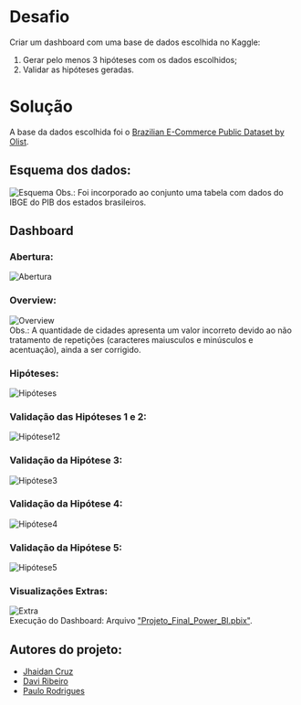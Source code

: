 # Desafio
Criar um dashboard com uma base de dados escolhida no Kaggle:<br>
1. Gerar pelo menos 3 hipóteses com os dados escolhidos;<br>
2. Validar as hipóteses geradas.<br>
# Solução
A base da dados escolhida foi o [Brazilian E-Commerce Public Dataset by Olist](https://www.kaggle.com/datasets/olistbr/brazilian-ecommerce).
## Esquema dos dados:
![Esquema](https://i.imgur.com/HRhd2Y0.png)
Obs.: Foi incorporado ao conjunto uma tabela com dados do IBGE do PIB dos estados brasileiros.<br>
## Dashboard
### Abertura:<br>
![Abertura](https://user-images.githubusercontent.com/94374033/216998946-dbedf787-0c96-4966-9883-671a4867c258.png)<br>
### Overview:<br>
![Overview](https://user-images.githubusercontent.com/94374033/216998963-702412b0-a688-48c1-b644-7a94395214d8.png)<br>
Obs.: A quantidade de cidades apresenta um valor incorreto devido ao não tratamento de repetições (caracteres maiusculos e minúsculos e acentuação), ainda a ser corrigido.<br>
### Hipóteses:<br>
![Hipóteses](https://user-images.githubusercontent.com/94374033/216998961-c8b34cd2-e2e5-4254-94bb-4cd3776a8693.png)<br>
### Validação das Hipóteses 1 e 2:<br>
![Hipótese12](https://user-images.githubusercontent.com/94374033/216998960-19bba2fe-dba2-490b-9db1-24d98337ac2b.png)<br>
### Validação da Hipótese 3:<br>
![Hipótese3](https://user-images.githubusercontent.com/94374033/216998952-7e90debd-e1ff-4c9b-974c-3261c98a9465.png)<br>
### Validação da Hipótese 4:<br>
![Hipótese4](https://user-images.githubusercontent.com/94374033/216998957-1eeb6536-1e0c-4ef0-ba3f-d212df5441be.png)<br>
### Validação da Hipótese 5:<br>
![Hipótese5](https://user-images.githubusercontent.com/94374033/216998958-9493aab9-da6e-4505-ab23-6d5419759e14.png)<br>
### Visualizações Extras:<br>
![Extra](https://user-images.githubusercontent.com/94374033/216998951-6c244a52-6c85-438e-95f0-817907692f81.png)<br>
Execução do Dashboard: Arquivo ["Projeto_Final_Power_BI.pbix"](https://drive.google.com/file/d/1_K9AofIp0851G52kpbCuqn8qT3A6zKLK/view?usp=sharing).<br>
## Autores do projeto:
- [Jhaidan Cruz](https://github.com/jhaidan42)
- [Davi Ribeiro](https://github.com/davirpp)
- [Paulo Rodrigues](https://github.com/PauloHenriqueRod)
